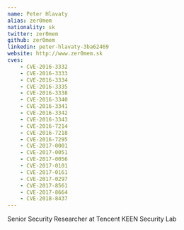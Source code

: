 ```yaml
---
name: Peter Hlavaty
alias: zer0mem
nationality: sk
twitter: zer0mem
github: zer0mem
linkedin: peter-hlavaty-3ba62469
website: http://www.zer0mem.sk
cves:
    - CVE-2016-3332
    - CVE-2016-3333
    - CVE-2016-3334
    - CVE-2016-3335
    - CVE-2016-3338
    - CVE-2016-3340
    - CVE-2016-3341
    - CVE-2016-3342
    - CVE-2016-3343
    - CVE-2016-7214
    - CVE-2016-7218
    - CVE-2016-7295
    - CVE-2017-0001
    - CVE-2017-0051
    - CVE-2017-0056
    - CVE-2017-0101
    - CVE-2017-0161
    - CVE-2017-0297
    - CVE-2017-8561
    - CVE-2017-8664
    - CVE-2018-8437
---
```

Senior Security Researcher at Tencent KEEN Security Lab
